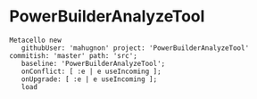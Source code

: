 # PowerBuilderAnalyzeTool
```Smalltalk
Metacello new
   githubUser: 'mahugnon' project: 'PowerBuilderAnalyzeTool' commitish: 'master' path: 'src';
   baseline: 'PowerBuilderAnalyzeTool';
   onConflict: [ :e | e useIncoming ];
   onUpgrade: [ :e | e useIncoming ];       
   load   
```
